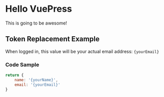 # Hello VuePress

This is going to be awesome!

## Token Replacement Example

When logged in, this value will be your actual email address: `{yourEmail}`

### Code Sample

```javascript
return {
    name: '{yourName}',
    email: '{yourEmail}'
}
```
